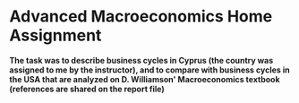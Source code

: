# Advanced Macroeconomics Home Assignment

**The task was to describe business cycles in Cyprus (the country was assigned to me by the instructor), and to compare with business cycles in the USA that are analyzed on D. Williamson' Macroeconomics textbook (references are shared on the report file)**
